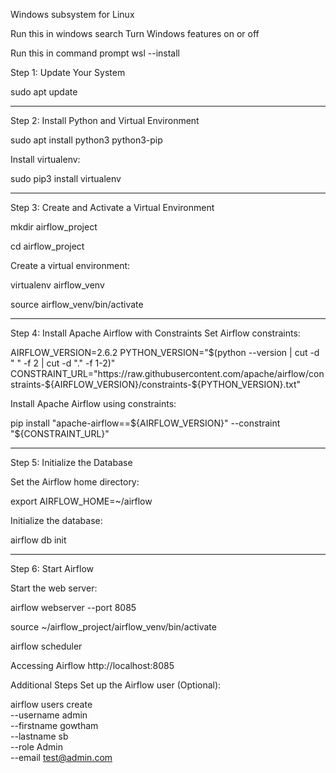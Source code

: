 Windows subsystem for Linux

Run this in windows search 
Turn Windows features on or off

Run this in command prompt 
wsl --install


Step 1: Update Your System

sudo apt update

---
Step 2: Install Python and Virtual Environment


sudo apt install python3 python3-pip

Install virtualenv:

sudo pip3 install virtualenv

---
Step 3: Create and Activate a Virtual Environment

mkdir airflow_project

cd airflow_project

Create a virtual environment:

virtualenv airflow_venv

source airflow_venv/bin/activate

---
Step 4: Install Apache Airflow with Constraints
Set Airflow constraints:


AIRFLOW_VERSION=2.6.2
PYTHON_VERSION="$(python --version | cut -d " " -f 2 | cut -d "." -f 1-2)"
CONSTRAINT_URL="https://raw.githubusercontent.com/apache/airflow/constraints-${AIRFLOW_VERSION}/constraints-${PYTHON_VERSION}.txt"


Install Apache Airflow using constraints:


pip install "apache-airflow==${AIRFLOW_VERSION}" --constraint "${CONSTRAINT_URL}"

---
Step 5: Initialize the Database

Set the Airflow home directory:

export AIRFLOW_HOME=~/airflow


Initialize the database:


airflow db init

----
Step 6: Start Airflow


Start the web server:

airflow webserver --port 8085

source ~/airflow_project/airflow_venv/bin/activate

airflow scheduler

Accessing Airflow
 http://localhost:8085

Additional Steps
Set up the Airflow user (Optional):

airflow users create \
    --username admin \
    --firstname gowtham \
    --lastname sb \
    --role Admin \
    --email test@admin.com   
	